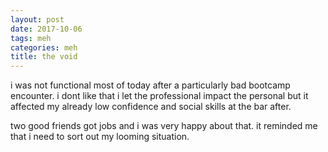 ```yaml
---
layout: post
date: 2017-10-06
tags: meh
categories: meh
title: the void
---
```


i was not functional most of today after a particularly bad bootcamp encounter. i dont like that i let the professional impact the personal but it affected my already low confidence and social skills at the bar after.

two good friends got jobs and i was very happy about that. it reminded me that i need to sort out my looming situation.
